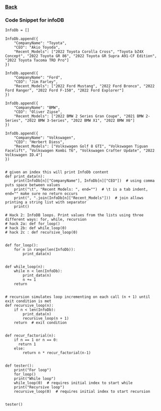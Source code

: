 ### <a href="https://alexd017.github.io/Tri3-IndivRepo/">Back</a>

### Code Snippet for infoDB

    InfoDb = []

    InfoDb.append({
        "CompanyName": "Toyota",
        "CEO": "Akio Toyoda",
        "Recent_Models": ["2022 Toyota Corolla Cross", "Toyota bZ4X Concept", "2022 Toyota GR 86", "2022 Toyota GR Supra A91-CF Edition", "2022 Toyota Tacoma TRD Pro"]
    })

    InfoDb.append({
        "CompanyName": "Ford",
        "CEO": "Jim Farley",
        "Recent_Models": ["2022 Ford Mustang", "2022 Ford Bronco", "2022 Ford Ranger", "2022 Ford F-150", "2022 Ford Explorer"]
    })

    InfoDb.append({
        "CompanyName": "BMW",
        "CEO": "Oliver Zipse",
        "Recent_Models": ["2022 BMW 2 Series Gran Coupe", "2021 BMW 2-Series", "2022 BMW 3-Series", "2022 BMW X1", "2022 BMW X6"]
    })

    InfoDb.append({
        "CompanyName": "Volkswagen",
        "CEO": "Herbert Diess",
        "Recent_Models": ["Volkswagen Golf 8 GTI", "Volkswagen Tiguan Facelift", "Volkswagen Kombi T6", "Volkswagen Crafter Update", "2022 Volkswagen ID.4"]
    })


    # given an index this will print InfoDb content
    def print_data(n):
        print(InfoDb[n]["CompanyName"], InfoDb[n]["CEO"])  # using comma puts space between values
        print("\t", "Recent Models: ", end="")  # \t is a tab indent, end="" make sure no return occurs
        print(", ".join(InfoDb[n]["Recent_Models"]))  # join allows printing a string list with separator
        print()

    # Hack 2: InfoDB loops. Print values from the lists using three different ways: for, while, recursion
    # hack 2a: def for_loop()
    # hack 2b: def while_loop(0)
    # hack 2c : def recursive_loop(0)


    def for_loop():
        for n in range(len(InfoDb)):
            print_data(n)


    def while_loop(n):
        while n < len(InfoDb):
            print_data(n)
            n += 1
        return


    # recursion simulates loop incrementing on each call (n + 1) until exit condition is met
    def recursive_loop(n):
        if n < len(InfoDb):
            print_data(n)
            recursive_loop(n + 1)
        return  # exit condition


    def recur_factorial(n):
        if n == 1 or n == 0:
          return 1
        else:
            return n * recur_factorial(n-1)


    def tester():
        print("For loop")
        for_loop()
        print("While loop")
        while_loop(0)  # requires initial index to start while
        print("Recursive loop")
        recursive_loop(0)  # requires initial index to start recursion


    tester()
